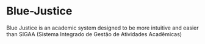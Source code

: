 # Blue-Justice
Blue Justice is an academic system designed to be more intuitive and easier than SIGAA (Sistema Integrado de Gestão de Atividades Acadêmicas) 
